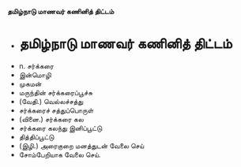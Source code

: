 **தமிழ்நாடு மாணவர் கணினித் திட்டம்**
- # தமிழ்நாடு மாணவர் கணினித் திட்டம்
- n. சர்க்கரை
- இன்மொழி
- முகமன்
- மருந்தின் சர்க்கரைப்பூச்சு
- (வேதி.) வெல்லச்சத்து
- சர்க்கரைச் சத்துப்பொருள்
- (வினை.)  சர்க்கரை கல
- சர்க்கரை கலந்து இனிப்பூட்டு
-   தித்திப்பூட்டு
- (இழி.) அரைகுறை மனத்துடன் வேலை செய்
- சோம்பேறியாக வேலை செய்.

